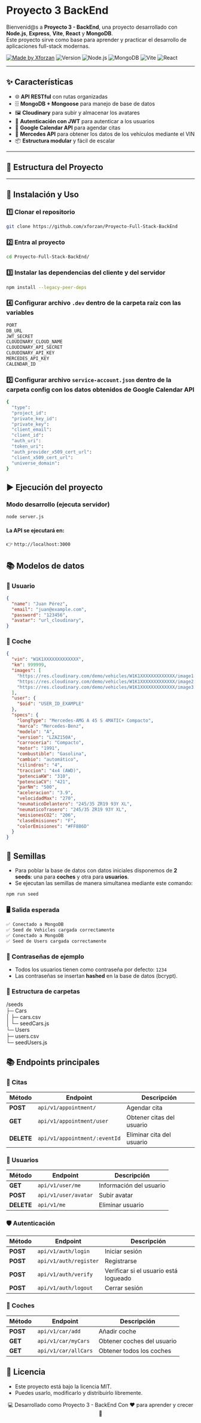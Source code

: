 # Proyecto 3 BackEnd


Bienvenid@s a **Proyecto 3 - BackEnd**, una proyecto desarrollado con **Node.js**, **Express**, **Vite**, **React** y **MongoDB**.  
Este proyecto sirve como base para aprender y practicar el desarrollo de aplicaciones full-stack modernas.

[![Made by Xforzan](https://img.shields.io/badge/Made%20by-Xforzan-blue)](https://github.com/xforzan)
![Version](https://img.shields.io/badge/Version-1.0.0-orange)
![Node.js](https://img.shields.io/badge/Node.js-22.x-brightgreen)
![MongoDB](https://img.shields.io/badge/MongoDB-Atlas-lightgreen)
![Vite](https://img.shields.io/badge/Vite-7.0-yellow)
![React](https://img.shields.io/badge/React-19-blue)

---

## ✨ Características

- 🌐 **API RESTful** con rutas organizadas
- 🗄️ **MongoDB + Mongoose** para manejo de base de datos
- 🖼️ **Cloudinary** para subir y almacenar los avatares
- 🔐 **Autenticación con JWT** para autenticar a los usuarios
- 📅 **Google Calendar API** para agendar citas
- 🚗 **Mercedes API** para obtener los datos de los vehículos mediante el VIN
- 📦 **Estructura modular** y fácil de escalar


---

## 📂 Estructura del Proyecto

---

## 🚀 Instalación y Uso

### 1️⃣ Clonar el repositorio
```bash
git clone https://github.com/xforzan/Proyecto-Full-Stack-BackEnd
```
### 2️⃣ Entra al proyecto
```bash
cd Proyecto-Full-Stack-BackEnd/
```

### 3️⃣ Instalar las dependencias del cliente y del servidor
```bash
npm install --legacy-peer-deps
```
### 4️⃣ Configurar archivo `.dev` dentro de la carpeta raíz con las variables
```bash
PORT
DB_URL
JWT_SECRET
CLOUDINARY_CLOUD_NAME
CLOUDINARY_API_SECRET
CLOUDINARY_API_KEY
MERCEDES_API_KEY
CALENDAR_ID
```

### 5️⃣ Configurar archivo `service-account.json` dentro de la carpeta config con los datos obtenidos de Google Calendar API
```bash
{
  "type":
  "project_id":
  "private_key_id":
  "private_key": 
  "client_email":
  "client_id":
  "auth_uri":
  "token_uri": 
  "auth_provider_x509_cert_url":
  "client_x509_cert_url": 
  "universe_domain": 
}
```
## ▶️ Ejecución del proyecto
### Modo desarrollo (ejecuta servidor)
```bash
node server.js
```
#### La API se ejecutará en:
👉 `http://localhost:3000`


## 📚 Modelos de datos
### 👤 Usuario
```json
{
  "name": "Juan Pérez",
  "email": "juan@example.com",
  "password": "123456",
  "avatar": "url_cloudinary",
}
```

### 🚗 Coche
```json
{
  "vin": "W1K1XXXXXXXXXXXXX",
  "km": 999999,
  "images": [
    "https://res.cloudinary.com/demo/vehicles/W1K1XXXXXXXXXXXXX/image1.webp",
    "https://res.cloudinary.com/demo/vehicles/W1K1XXXXXXXXXXXXX/image2.webp",
    "https://res.cloudinary.com/demo/vehicles/W1K1XXXXXXXXXXXXX/image3.webp"
  ],
  "user": {
    "$oid": "USER_ID_EXAMPLE"
  },
  "specs": {
    "longType": "Mercedes-AMG A 45 S 4MATIC+ Compacto",
    "marca": "Mercedes-Benz",
    "modelo": "A",
    "version": "LZAZ150A",
    "carroceria": "Compacto",
    "motor": "1991",
    "combustible": "Gasolina",
    "cambio": "automático",
    "cilindros": "4",
    "traccion": "4x4 (AWD)",
    "potenciaKW": "310",
    "potenciaCV": "421",
    "parNm": "500",
    "aceleracion": "3.9",
    "velocidadMax": "270",
    "neumaticoDelantero": "245/35 ZR19 93Y XL",
    "neumaticoTrasero": "245/35 ZR19 93Y XL",
    "emisionesCO2": "206",
    "claseEmisiones": "F",
    "colorEmisiones": "#FF886D"
  }
}

```


## 🌱 Semillas
- Para poblar la base de datos con datos iniciales disponemos de **2 seeds**: una para **coches** y otra para **usuarios**.
- Se ejecutan las semillas de manera simultanea mediante este comando:

```bash
npm run seed
```
### 🖥️ Salida esperada

```bash
✅ Conectado a MongoDB
✅ Seed de Vehicles cargada correctamente
✅ Conectado a MongoDB
✅ Seed de Users cargada correctamente
```

### 🔐 Contraseñas de ejemplo
- Todos los usuarios tienen como contraseña por defecto: `1234`  
- Las contraseñas se insertan **hashed** en la base de datos (bcrypt).


### 📁 Estructura de carpetas
/seeds  
├─ Cars  
│ ├─ cars.csv  
│ └─ seedCars.js  
└─ Users  
├─ users.csv  
└─ seedUsers.js  


## 📚 Endpoints principales

### 📅 Citas
| Método | Endpoint                      | Descripción               |
| ------ | ----------------------------- | ------------------------- |
| **POST**   | `api/v1/appointment/`         | Agendar cita              |
| **GET**    | `api/v1/appointment/user`     | Obtener citas del usuario |
| **DELETE** | `api/v1/appointment/:eventId` | Eliminar cita del usuario |

### 👤 Usuarios
| Método | Endpoint             | Descripción             |
| ------ | -------------------- | ----------------------- |
| **GET**   | `api/v1/user/me`     | Información del usuario |
| **POST**   | `api/v1/user/avatar` | Subir avatar            |
| **DELETE** | `api/v1/me`          | Eliminar usuario        |

### 🛡️ Autenticación 
| Método | Endpoint               | Descripción                           |
| ------ | ---------------------- | ------------------------------------- |
| **POST**   | `api/v1/auth/login`    | Iniciar sesión                        |
| **POST**   | `api/v1/auth/register` | Registrarse                           |
| **POST**   | `api/v1/auth/verify`   | Verificar si el usuario está logueado |
| **POST**   | `api/v1/auth/logout`   | Cerrar sesión                         |

### 🚗 Coches
| Método | Endpoint             | Descripción                |
| ------ | -------------------- | -------------------------- |
| **POST**   | `api/v1/car/add`     | Añadir coche               |
| **GET**    | `api/v1/car/myCars`  | Obtener coches del usuario |
| **GET**   | `api/v1/car/allCars` | Obtener todos los coches   |



## 📜 Licencia

- Este proyecto está bajo la licencia MIT.
- Puedes usarlo, modificarlo y distribuirlo libremente.

<div align="center">

💻 Desarrollado como Proyecto 3 - BackEnd
Con ❤️ para aprender y crecer🚀

</div>